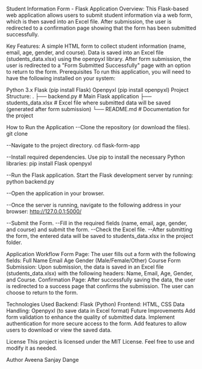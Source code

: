 Student Information Form - Flask Application
Overview:
This Flask-based web application allows users to submit student information via a web form, which is then saved into an Excel file. After submission, the user is redirected to a confirmation page showing that the form has been submitted successfully.

Key Features:
A simple HTML form to collect student information (name, email, age, gender, and course).
Data is saved into an Excel file (students_data.xlsx) using the openpyxl library.
After form submission, the user is redirected to a "Form Submitted Successfully" page with an option to return to the form.
Prerequisites
To run this application, you will need to have the following installed on your system:

Python 3.x
Flask (pip install Flask)
Openpyxl (pip install openpyxl)
Project Structure:
.
├── backend.py            # Main Flask application
├── students_data.xlsx     # Excel file where submitted data will be saved (generated after form submission)
└── README.md              # Documentation for the project

How to Run the Application
--Clone the repository (or download the files).
git clone <repository-url>

--Navigate to the project directory.
cd flask-form-app

--Install required dependencies.
Use pip to install the necessary Python libraries:
pip install Flask openpyxl

--Run the Flask application.
Start the Flask development server by running:
python backend.py

--Open the application in your browser.

--Once the server is running, navigate to the following address in your browser:
http://127.0.0.1:5000/

--Submit the Form.
--Fill in the required fields (name, email, age, gender, and course) and submit the form.
--Check the Excel file.
--After submitting the form, the entered data will be saved to students_data.xlsx in the project folder.

Application Workflow
Form Page: The user fills out a form with the following fields:
Full Name
Email
Age
Gender (Male/Female/Other)
Course
Form Submission: Upon submission, the data is saved in an Excel file (students_data.xlsx) with the following headers: Name, Email, Age, Gender, and Course.
Confirmation Page: After successfully saving the data, the user is redirected to a success page that confirms the submission. The user can choose to return to the form.

Technologies Used
Backend: Flask (Python)
Frontend: HTML, CSS
Data Handling: Openpyxl (to save data in Excel format)
Future Improvements
Add form validation to enhance the quality of submitted data.
Implement authentication for more secure access to the form.
Add features to allow users to download or view the saved data.

License
This project is licensed under the MIT License. Feel free to use and modify it as needed.

Author
Aveena Sanjay Dange






